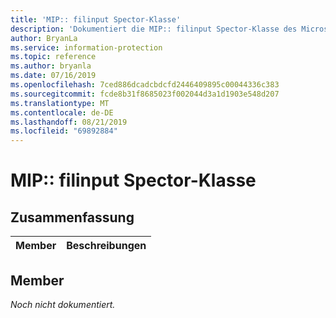 ```yaml
---
title: 'MIP:: filinput Spector-Klasse'
description: 'Dokumentiert die MIP:: filinput Spector-Klasse des Microsoft Information Protection (MIP) SDK.'
author: BryanLa
ms.service: information-protection
ms.topic: reference
ms.author: bryanla
ms.date: 07/16/2019
ms.openlocfilehash: 7ced886dcadcbdcfd2446409895c00044336c383
ms.sourcegitcommit: fcde8b31f8685023f002044d3a1d1903e548d207
ms.translationtype: MT
ms.contentlocale: de-DE
ms.lasthandoff: 08/21/2019
ms.locfileid: "69892884"
---
```

# <a name="class-mipfileinspector"></a>MIP:: filinput Spector-Klasse 
  
## <a name="summary"></a>Zusammenfassung
 Member                        | Beschreibungen                                
--------------------------------|---------------------------------------------
  
## <a name="members"></a>Member
_Noch nicht dokumentiert._
